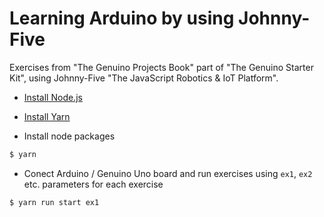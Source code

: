 # Learning Arduino by using Johnny-Five

Exercises from "The Genuino Projects Book" part of "The Genuino Starter Kit", using Johnny-Five "The JavaScript Robotics & IoT Platform".

- [Install Node.js]

- [Install Yarn]

- Install node packages

```sh
$ yarn
```

- Conect Arduino / Genuino Uno board and run exercises using `ex1`, `ex2` etc. parameters for each exercise

```sh
$ yarn run start ex1
```

[Install Node.js]: https://nodejs.org/en/
[Install Yarn]: https://yarnpkg.com/en/
